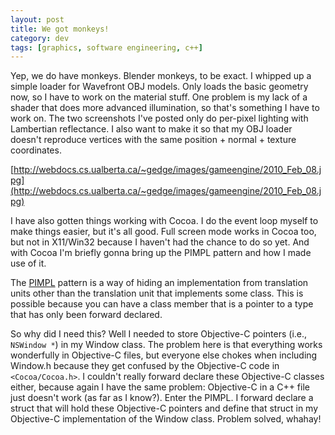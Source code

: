 ```yaml
---           
layout: post
title: We got monkeys!
category: dev
tags: [graphics, software engineering, c++]
---
```

Yep, we do have monkeys. Blender monkeys, to be exact. I whipped up a simple loader for Wavefront OBJ models. Only loads the basic geometry now, so I have to work on the material stuff. One problem is my lack of a shader that does more advanced illumination, so that's something I have to work on. The two screenshots I've posted only do per-pixel lighting with Lambertian reflectance. I also want to make it so that my OBJ loader doesn't reproduce vertices with the same position + normal + texture coordinates.

[http://webdocs.cs.ualberta.ca/~gedge/images/gameengine/2010_Feb_08.jpg](http://webdocs.cs.ualberta.ca/~gedge/images/gameengine/2010_Feb_08.jpg)

<!-- more -->
I have also gotten things working with Cocoa. I do the event loop myself to make things easier, but it's all good. Full screen mode works in Cocoa too, but not in X11/Win32 because I haven't had the chance to do so yet. And with Cocoa I'm briefly gonna bring up the PIMPL pattern and how I made use of it.

The [PIMPL](http://en.wikipedia.org/wiki/Pimpl) pattern is a way of hiding an implementation from translation units other than the translation unit that implements some class. This is possible because you can have a class member that is a pointer to a type that has only been forward declared.

So why did I need this? Well I needed to store Objective-C pointers (i.e., `NSWindow *`) in my Window class. The problem here is that everything works wonderfully in Objective-C files, but everyone else chokes when including Window.h because they get confused by the Objective-C code in `<Cocoa/Cocoa.h>`. I couldn't really forward declare these Objective-C classes either, because again I have the same problem: Objective-C in a C++ file just doesn't work (as far as I know?). Enter the PIMPL. I forward declare a struct that will hold these Objective-C pointers and define that struct in my Objective-C implementation of the Window class. Problem solved, whahay!